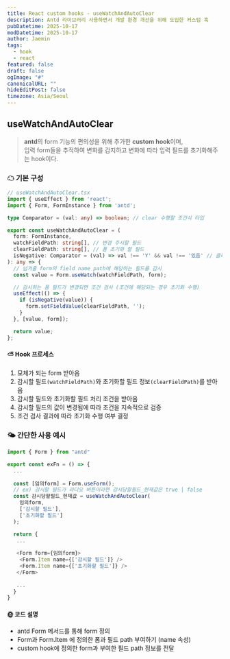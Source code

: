 ```yaml
---
title: React custom hooks - useWatchAndAutoClear
description: Antd 라이브러리 사용하면서 개발 환경 개선을 위해 도입한 커스텀 훅
pubDatetime: 2025-10-17
modDatetime: 2025-10-17
author: Jaemin
tags:
  - hook
  - react
featured: false
draft: false
ogImage: "#"
canonicalURL: ""
hideEditPost: false
timezone: Asia/Seoul
---
```

## useWatchAndAutoClear

> **antd**의 form 기능의 편의성을 위해 추가한 **custom hook**이며, </br>
> 입력 form들을 추적하여 변화를 감지하고 변화에 따라 입력 필드를 초기화해주는 hook이다.

### ☁ 기본 구성

```typescript
// useWatchAndAutoClear.tsx
import { useEffect } from 'react';
import { Form, FormInstance } from 'antd';

type Comparator = (val: any) => boolean; // clear 수행할 조건식 타입 

export const useWatchAndAutoClear = (
  form: FormInstance,
  watchFieldPath: string[], // 변경 주시할 필드
  clearFieldPath: string[], // 폼 초기화 할 필드
  isNegative: Comparator = (val) => val !== 'Y' && val !== '있음' // 클리어 조건
): any => {
  // 넘겨줄 form의 field name path에 해당하는 필드를 감시
  const value = Form.useWatch(watchFieldPath, form);

  // 감시하는 폼 필드가 변경되면 조건 검사 (조건에 해당되는 경우 초기화 수행)
  useEffect(() => {
    if (isNegative(value)) {
      form.setFieldValue(clearFieldPath, '');
    }
  }, [value, form]);

  return value;
};
```

#### ⛅ Hook 프로세스

1. 모체가 되는 form 받아옴
2. 감시할 필드`(watchFieldPath)`와 초기화할 필드 정보`(clearFieldPath)`를 받아옴
3. 감시할 필드와 초기화할 필드 처리 조건을 받아옴
4. 감시할 필드의 값이 변경됨에 따라 조건을 지속적으로 검증
5. 조건 검사 결과에 따라 초기화 수행 여부 결정

### 🌤 간단한 사용 예시

```typescript
import { Form } from "antd"

export const exFn = () => {
  ...
  
  const [임의form] = Form.useForm();
  // ex) 감시할 필드가 라디오 버튼이라면 감시당할필드_현재값은 true | false
  const 감시당할필드_현재값 = useWatchAndAutoClear(
    임의form,
    ['감시할 필드'],
    ['초기화할 필드']
  );

  return {
   ...
   
   <Form form={임의form}>
    <Form.Item name={['감시할 필드']} />
    <Form.Item name={['초기화할 필드']} />
   </Form>
   
   ...
  }
}
```

#### 🌞 코드 설명

* antd Form 메서드를 통해 form 정의
* Form과 Form.Item 에 정의한 폼과 필드 path 부여하기 (name 속성)
* custom hook에 정의한 form과 부여한 필드 path 정보를 전달
